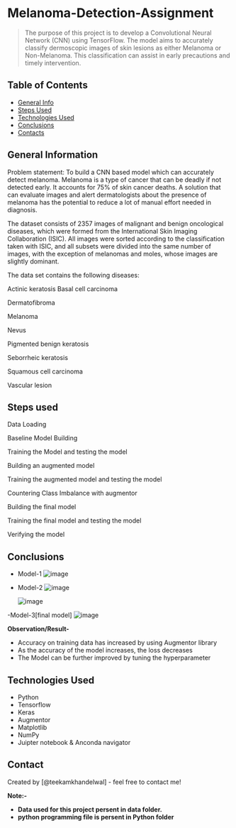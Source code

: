 # Melanoma-Detection-Assignment

> The purpose of this project is to develop a Convolutional Neural Network (CNN) using TensorFlow. The model aims to accurately classify dermoscopic images of skin lesions as either Melanoma or Non-Melanoma. This classification can assist in early precautions and timely intervention.


## Table of Contents
* [General Info](#general-information)
* [Steps Used ](#steps-used)
* [Technologies Used](#technologies-used)
* [Conclusions](#conclusions)
* [Contacts](#contacts)



## General Information
Problem statement: To build a CNN based model which can accurately detect melanoma. Melanoma is a type of cancer that can be deadly if not detected early. It accounts for 75% of skin cancer deaths. A solution that can evaluate images and alert dermatologists about the presence of melanoma has the potential to reduce a lot of manual effort needed in diagnosis.

The dataset consists of 2357 images of malignant and benign oncological diseases, which were formed from the International Skin Imaging Collaboration (ISIC). All images were sorted according to the classification taken with ISIC, and all subsets were divided into the same number of images, with the exception of melanomas and moles, whose images are slightly dominant.


The data set contains the following diseases:

Actinic keratosis
Basal cell carcinoma

Dermatofibroma

Melanoma

Nevus

Pigmented benign keratosis

Seborrheic keratosis

Squamous cell carcinoma

Vascular lesion

## Steps used
Data Loading

Baseline Model Building

Training the Model and testing the model

Building an augmented model

Training the augmented model and testing the model

Countering Class Imbalance with augmentor

Building the final model

Training the final model and testing the model

Verifying the model

## Conclusions
- Model-1
 ![image](https://github.com/teekamkhandelwal/Melanoma-Detection-Assignment/assets/72481400/92081b28-03fb-4074-826e-ff64702233e6)


- Model-2
  ![image](https://github.com/teekamkhandelwal/Melanoma-Detection-Assignment/assets/72481400/61822c6c-c0b0-4af4-9b1e-0d4f36e87d68)

  ![image](https://github.com/teekamkhandelwal/Melanoma-Detection-Assignment/assets/72481400/0b9920b9-aa8b-4dbd-8da9-450fabbf76df)


-Model-3[final model]
![image](https://github.com/teekamkhandelwal/Melanoma-Detection-Assignment/assets/72481400/c3d01702-8fd6-4652-a691-856f69ebd063)


**Observation/Result-**
- Accuracy on training data has increased by using Augmentor library
- As the accuracy of the model increases, the loss decreases
- The Model can be further improved by tuning the hyperparameter




## Technologies Used
- Python
- Tensorflow
- Keras
- Augmentor
- Matplotlib
- NumPy
- Juipter notebook & Anconda navigator
  






## Contact
Created by [@teekamkhandelwal] - feel free to contact me!


**Note:-**
* **Data used for this project persent in data folder.**
* **python programming file is persent in Python folder** 

